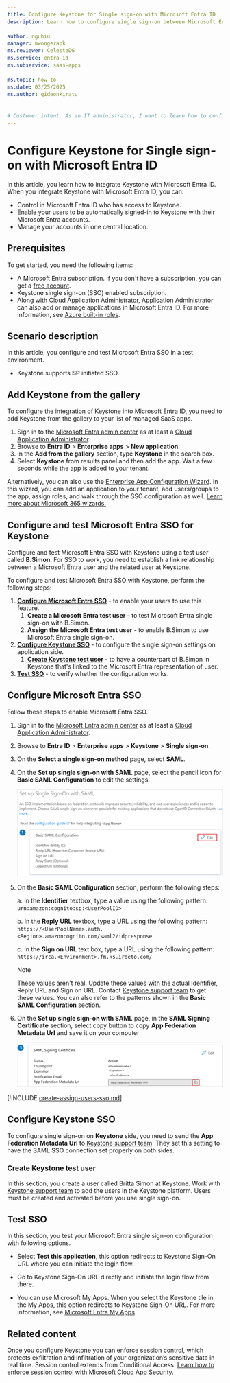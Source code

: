 ```yaml
---
title: Configure Keystone for Single sign-on with Microsoft Entra ID
description: Learn how to configure single sign-on between Microsoft Entra ID and Keystone.

author: nguhiu
manager: mwongerapk
ms.reviewer: CelesteDG
ms.service: entra-id
ms.subservice: saas-apps

ms.topic: how-to
ms.date: 03/25/2025
ms.author: gideonkiratu


# Customer intent: As an IT administrator, I want to learn how to configure single sign-on between Microsoft Entra ID and Keystone so that I can control who has access to Keystone, enable automatic sign-in with Microsoft Entra accounts, and manage my accounts in one central location.
---
```


# Configure Keystone for Single sign-on with Microsoft Entra ID

In this article,  you learn how to integrate Keystone with Microsoft Entra ID. When you integrate Keystone with Microsoft Entra ID, you can:

* Control in Microsoft Entra ID who has access to Keystone.
* Enable your users to be automatically signed-in to Keystone with their Microsoft Entra accounts.
* Manage your accounts in one central location.

## Prerequisites

To get started, you need the following items:

* A Microsoft Entra subscription. If you don't have a subscription, you can get a [free account](https://azure.microsoft.com/free/).
* Keystone single sign-on (SSO) enabled subscription.
* Along with Cloud Application Administrator, Application Administrator can also add or manage applications in Microsoft Entra ID.
For more information, see [Azure built-in roles](~/identity/role-based-access-control/permissions-reference.md).

## Scenario description

In this article,  you configure and test Microsoft Entra SSO in a test environment.

* Keystone supports **SP** initiated SSO.

## Add Keystone from the gallery

To configure the integration of Keystone into Microsoft Entra ID, you need to add Keystone from the gallery to your list of managed SaaS apps.

1. Sign in to the [Microsoft Entra admin center](https://entra.microsoft.com) as at least a [Cloud Application Administrator](~/identity/role-based-access-control/permissions-reference.md#cloud-application-administrator).
1. Browse to **Entra ID** > **Enterprise apps** > **New application**.
1. In the **Add from the gallery** section, type **Keystone** in the search box.
1. Select **Keystone** from results panel and then add the app. Wait a few seconds while the app is added to your tenant.

 Alternatively, you can also use the [Enterprise App Configuration Wizard](https://portal.office.com/AdminPortal/home?Q=Docs#/azureadappintegration). In this wizard, you can add an application to your tenant, add users/groups to the app, assign roles, and walk through the SSO configuration as well. [Learn more about Microsoft 365 wizards.](/microsoft-365/admin/misc/azure-ad-setup-guides)

<a name='configure-and-test-azure-ad-sso-for-keystone'></a>

## Configure and test Microsoft Entra SSO for Keystone

Configure and test Microsoft Entra SSO with Keystone using a test user called **B.Simon**. For SSO to work, you need to establish a link relationship between a Microsoft Entra user and the related user at Keystone.

To configure and test Microsoft Entra SSO with Keystone, perform the following steps:

1. **[Configure Microsoft Entra SSO](#configure-azure-ad-sso)** - to enable your users to use this feature.
    1. **Create a Microsoft Entra test user** - to test Microsoft Entra single sign-on with B.Simon.
    1. **Assign the Microsoft Entra test user** - to enable B.Simon to use Microsoft Entra single sign-on.
1. **[Configure Keystone SSO](#configure-keystone-sso)** - to configure the single sign-on settings on application side.
    1. **[Create Keystone test user](#create-keystone-test-user)** - to have a counterpart of B.Simon in Keystone that's linked to the Microsoft Entra representation of user.
1. **[Test SSO](#test-sso)** - to verify whether the configuration works.

<a name='configure-azure-ad-sso'></a>

## Configure Microsoft Entra SSO

Follow these steps to enable Microsoft Entra SSO.

1. Sign in to the [Microsoft Entra admin center](https://entra.microsoft.com) as at least a [Cloud Application Administrator](~/identity/role-based-access-control/permissions-reference.md#cloud-application-administrator).
1. Browse to **Entra ID** > **Enterprise apps** > **Keystone** > **Single sign-on**.
1. On the **Select a single sign-on method** page, select **SAML**.
1. On the **Set up single sign-on with SAML** page, select the pencil icon for **Basic SAML Configuration** to edit the settings.

    ![Screenshot shows to edit Basic SAML Configuration.](common/edit-urls.png "Basic Configuration")

1. On the **Basic SAML Configuration** section, perform the following steps:

    a. In the **Identifier** textbox, type a value using the following pattern:
    `urn:amazon:cognito:sp:<UserPoolID>`

    b. In the **Reply URL** textbox, type a URL using the following pattern:
    `https://<UserPoolName>.auth.<Region>.amazoncognito.com/saml2/idpresponse`

    c. In the **Sign on URL** text box, type a URL using the following pattern:
    `https://irca.<Environment>.fm.ks.irdeto.com/`

    > [!Note]
    > These values aren't real. Update these values with the actual Identifier, Reply URL and Sign on URL. Contact [Keystone support team](mailto:soc@irdeto.com) to get these values. You can also refer to the patterns shown in the **Basic SAML Configuration** section.

1. On the **Set up single sign-on with SAML** page, in the **SAML Signing Certificate** section, select copy button to copy **App Federation Metadata Url** and save it on your computer

    ![Screenshot shows the Certificate download link.](common/copy-metadataurl.png "Certificate")  

<a name='create-an-azure-ad-test-user'></a>

[!INCLUDE [create-assign-users-sso.md](~/identity/saas-apps/includes/create-assign-users-sso.md)]

## Configure Keystone SSO

To configure single sign-on on **Keystone** side, you need to send the **App Federation Metadata Url** to [Keystone support team](mailto:soc@irdeto.com). They set this setting to have the SAML SSO connection set properly on both sides.

### Create Keystone test user

In this section, you create a user called Britta Simon at Keystone. Work with [Keystone support team](mailto:soc@irdeto.com) to add the users in the Keystone platform. Users must be created and activated before you use single sign-on.

## Test SSO 

In this section, you test your Microsoft Entra single sign-on configuration with following options. 

* Select **Test this application**, this option redirects to Keystone Sign-On URL where you can initiate the login flow. 

* Go to Keystone Sign-On URL directly and initiate the login flow from there.

* You can use Microsoft My Apps. When you select the Keystone tile in the My Apps, this option redirects to Keystone Sign-On URL. For more information, see [Microsoft Entra My Apps](/azure/active-directory/manage-apps/end-user-experiences#azure-ad-my-apps).

## Related content

Once you configure Keystone you can enforce session control, which protects exfiltration and infiltration of your organization’s sensitive data in real time. Session control extends from Conditional Access. [Learn how to enforce session control with Microsoft Cloud App Security](/cloud-app-security/proxy-deployment-aad).
